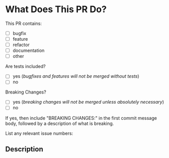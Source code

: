 <!--
⚡️ katchow! We ❤️ Pull Requests! If you remove or skip this template, you'll
make the 🐼 sad and the mighty god of Github will appear and pile-drive the
close button from a great height while making animal noises.

Pull Request Requirements:

- Please include tests to illustrate the problem this PR resolves.
- Please lint your changes by running `npm run lint` before creating a PR.
- Please update the documentation in `/docs` where necessary Please place an x
  (no spaces - [x]) in all [ ] that apply.
-->

# What Does This PR Do?

This PR contains:

- [ ] bugfix
- [ ] feature
- [ ] refactor
- [ ] documentation
- [ ] other

Are tests included?

- [ ] yes (_bugfixes and features will not be merged without tests_)
- [ ] no

Breaking Changes?

- [ ] yes (_breaking changes will not be merged unless absolutely necessary_)
- [ ] no

If yes, then include "BREAKING CHANGES:" in the first commit message body,
followed by a description of what is breaking.

List any relevant issue numbers:

## Description

<!--
Please be thorough and clearly explain the problem being solved.

- If this PR adds a feature, look for previous discussion on the feature by
  searching the issues first.
- Is this PR related to an issue?
-->
